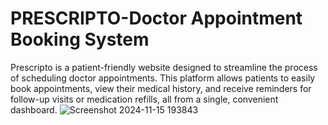 # PRESCRIPTO-Doctor Appointment Booking System
Prescripto is a patient-friendly website designed to streamline the process of scheduling doctor appointments. This platform allows patients to easily book appointments, view their medical history, and receive reminders for follow-up visits or medication refills, all from a single, convenient dashboard.
![Screenshot 2024-11-15 193843](https://github.com/user-attachments/assets/8bc60ebc-95d9-46a6-a076-56ffab2ca903)
